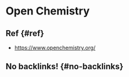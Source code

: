 # Open Chemistry


## Ref {#ref}

-   <https://www.openchemistry.org/>


## No backlinks! {#no-backlinks}

